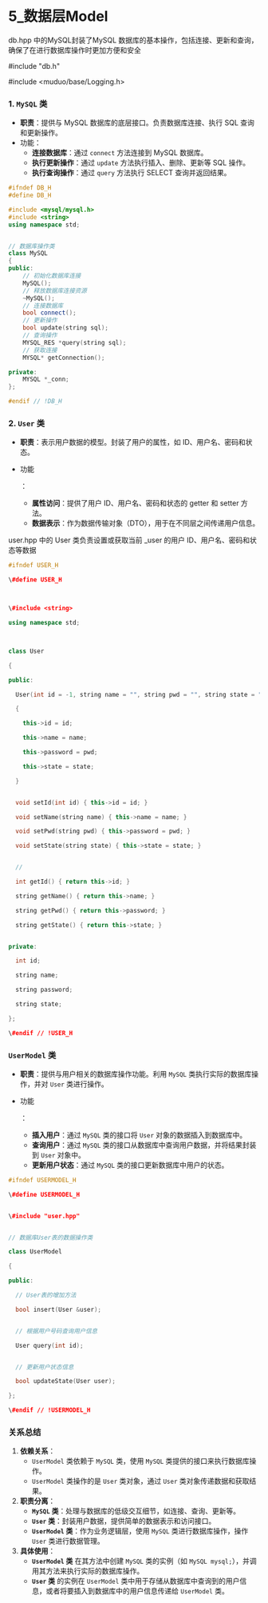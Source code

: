 # 5_数据层Model

db.hpp 中的MySQL封装了MySQL 数据库的基本操作，包括连接、更新和查询，确保了在进行数据库操作时更加方便和安全

\#include "db.h"

\#include <muduo/base/Logging.h>

### 1. `MySQL` 类

- **职责**：提供与 MySQL 数据库的底层接口。负责数据库连接、执行 SQL 查询和更新操作。
- 功能：
  - **连接数据库**：通过 `connect` 方法连接到 MySQL 数据库。
  - **执行更新操作**：通过 `update` 方法执行插入、删除、更新等 SQL 操作。
  - **执行查询操作**：通过 `query` 方法执行 SELECT 查询并返回结果。

```C++
#ifndef DB_H
#define DB_H

#include <mysql/mysql.h>
#include <string>
using namespace std;


// 数据库操作类
class MySQL
{
public:
    // 初始化数据库连接
    MySQL();
    // 释放数据库连接资源
    ~MySQL();
    // 连接数据库
    bool connect();
    // 更新操作
    bool update(string sql);
    // 查询操作
    MYSQL_RES *query(string sql);
    // 获取连接
    MYSQL* getConnection();

private:
    MYSQL *_conn;
};

#endif // !DB_H
```



### 2. `User` 类

- **职责**：表示用户数据的模型。封装了用户的属性，如 ID、用户名、密码和状态。

- 功能

  ：

  - **属性访问**：提供了用户 ID、用户名、密码和状态的 getter 和 setter 方法。
  - **数据表示**：作为数据传输对象（DTO），用于在不同层之间传递用户信息。

user.hpp 中的 User 类负责设置或获取当前 _user 的用户 ID、用户名、密码和状态等数据

```c++
#ifndef USER_H

\#define USER_H



\#include <string>

using namespace std;



class User

{

public:

  User(int id = -1, string name = "", string pwd = "", string state = "offline")

  {

​    this->id = id;

​    this->name = name;

​    this->password = pwd;

​    this->state = state;

  }


  void setId(int id) { this->id = id; }

  void setName(string name) { this->name = name; }

  void setPwd(string pwd) { this->password = pwd; }

  void setState(string state) { this->state = state; }


  //

  int getId() { return this->id; }

  string getName() { return this->name; }

  string getPwd() { return this->password; }

  string getState() { return this->state; }


private:

  int id;

  string name;

  string password;

  string state;

};

\#endif // !USER_H
```



### `UserModel` 类

- **职责**：提供与用户相关的数据库操作功能。利用 `MySQL` 类执行实际的数据库操作，并对 `User` 类进行操作。

- 功能

  ：

  - **插入用户**：通过 `MySQL` 类的接口将 `User` 对象的数据插入到数据库中。
  - **查询用户**：通过 `MySQL` 类的接口从数据库中查询用户数据，并将结果封装到 `User` 对象中。
  - **更新用户状态**：通过 `MySQL` 类的接口更新数据库中用户的状态。

```c++
#ifndef USERMODEL_H

\#define USERMODEL_H


\#include "user.hpp"


// 数据库User表的数据操作类

class UserModel

{

public:

  // User表的增加方法

  bool insert(User &user);


  // 根据用户号码查询用户信息

  User query(int id);


  // 更新用户状态信息

  bool updateState(User user);

};

\#endif // !USERMODEL_H
```



### 关系总结

1. **依赖关系**：
   - `UserModel` 类依赖于 `MySQL` 类，使用 `MySQL` 类提供的接口来执行数据库操作。
   - `UserModel` 类操作的是 `User` 类对象，通过 `User` 类对象传递数据和获取结果。
2. **职责分离**：
   - **`MySQL` 类**：处理与数据库的低级交互细节，如连接、查询、更新等。
   - **`User` 类**：封装用户数据，提供简单的数据表示和访问接口。
   - **`UserModel` 类**：作为业务逻辑层，使用 `MySQL` 类进行数据库操作，操作 `User` 类进行数据管理。
3. **具体使用**：
   - **`UserModel` 类** 在其方法中创建 `MySQL` 类的实例（如 `MySQL mysql;`），并调用其方法来执行实际的数据库操作。
   - **`User` 类** 的实例在 `UserModel` 类中用于存储从数据库中查询到的用户信息，或者将要插入到数据库中的用户信息传递给 `UserModel` 类。